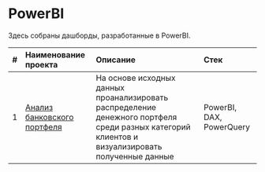 # PowerBI
Здесь собраны дашборды, разработанные в PowerBI.

| #   | Наименование проекта                         | Описание                                                        | Стек                                            |
| :-- | :------------------------------------------- | :-------------------------------------------------------------- | :---------------------------------------------- |
|  1  | [Анализ банковского портфеля](https://github.com/be-taty/PowerBI/tree/main/%D0%90%D0%BD%D0%B0%D0%BB%D0%B8%D0%B7%20%D0%B1%D0%B0%D0%BD%D0%BA%D0%BE%D0%B2%D1%81%D0%BA%D0%BE%D0%B3%D0%BE%20%D0%BF%D0%BE%D1%80%D1%82%D1%84%D0%B5%D0%BB%D1%8F) | На основе исходных данных проанализировать распределение денежного портфеля среди разных категорий клиентов и визуализировать полученные данные | PowerBI, DAX, PowerQuery |
